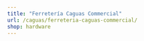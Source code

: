 ```yaml
---
title: "Ferretería Caguas Commercial"
url: /caguas/ferreteria-caguas-commercial/
shop: hardware
---
```

